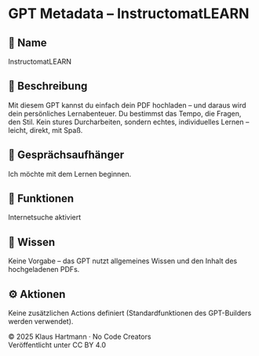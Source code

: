 # GPT Metadata – InstructomatLEARN

## 🔖 Name
InstructomatLEARN

## 📝 Beschreibung
Mit diesem GPT kannst du einfach dein PDF hochladen – und daraus wird dein persönliches Lernabenteuer. Du bestimmst das Tempo, die Fragen, den Stil. Kein stures Durcharbeiten, sondern echtes, individuelles Lernen – leicht, direkt, mit Spaß.

## 💬 Gesprächsaufhänger
Ich möchte mit dem Lernen beginnen.

## 📡 Funktionen
Internetsuche aktiviert

## 🧠 Wissen
Keine Vorgabe – das GPT nutzt allgemeines Wissen und den Inhalt des hochgeladenen PDFs.

## ⚙️ Aktionen
Keine zusätzlichen Actions definiert (Standardfunktionen des GPT-Builders werden verwendet).

© 2025 Klaus Hartmann · No Code Creators  
Veröffentlicht unter CC BY 4.0